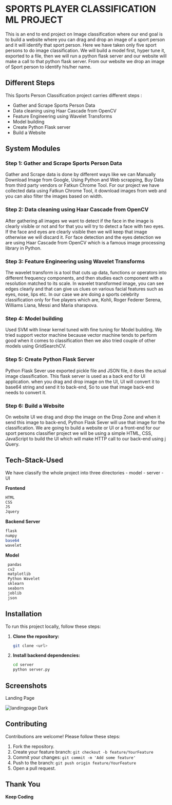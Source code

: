
# SPORTS PLAYER CLASSIFICATION ML PROJECT 

This is an end to end project on Image classification where our end goal is to build a website where you can drag and drop an image of a sport person and it will identify that sport person. Here we have taken only five sport persons to do image classification. We will build a model first, hyper tune it, exported to a file, then we will run a python flask server and our website will make a call to that python flask server. From our website we drop an image of Sport person to identify his/her name.

## Different Steps
This Sports Person Classification project carries different steps :

- Gather and Scrape Sports Person Data
- Data cleaning using Haar Cascade from OpenCV
- Feature Engineering using Wavelet Transforms
- Model building
- Create Python Flask server
- Build a Website


## System Modules

### Step 1: Gather and Scrape Sports Person Data
Gather and Scrape data is done by different ways like we can Manually Download Image from Google, Using Python and Web scrapping, Buy Data from third party vendors or Fatkun Chrome Tool. For our project we have collected data using Fatkun Chrome Tool, it download images from web and you can also filter the images based on width.

### Step 2: Data cleaning using Haar Cascade from OpenCV
After gathering all images we want to detect if the face in the image is clearly visible or not and for that you will try to detect a face with two eyes. If the face and eyes are clearly visible then we will keep that image otherwise we will discard it. For face detection and the eyes detection we are using Haar Cascade from OpenCV which is a famous image processing library in Python.

### Step 3: Feature Engineering using Wavelet Transforms
The wavelet transform is a tool that cuts up data, functions or operators into different frequency components, and then studies each component with a resolution matched to its scale. In wavelet transformed image, you can see edges clearly and that can give us clues on various facial features such as eyes, nose, lips etc. In our case we are doing a sports celebrity classification only for five players which are, Kohli, Roger Federer Serena, Williams Liana, Messi and Maria sharapova.

### Step 4: Model building
Used SVM with linear kernel tuned with fine tuning for Model building. We tried support vector machine because vector machine tends to perform good when it comes to classification then we also tried couple of other models using GridSearchCV.

### Step 5: Create Python Flask Server
Python Flask Sever use exported pickle file and JSON file, it does the actual image classification. This flask server is used as a back end for UI application. when you drag and drop image on the UI, UI will convert it to base64 string and send it to back-end, So to use that image back-end needs to convert it.

### Step 6: Build a Website
On website UI we drag and drop the image on the Drop Zone and when it send this image to back-end, Python Flask Sever will use that image for the classification. We are going to build a website or UI or a front-end for our sport persons classifier project we will be using a simple HTML, CSS, JavaScript to build the UI which will make HTTP call to our back-end using j Query.

## Tech-Stack-Used
 We have classify the whole project into three directories 
    - model
    - server
    - UI

**Frontend**
```bash
HTML
CSS
JS
Jquery
```
**Backend Server**
```bash
flask
numpy
base64
wavelet
```

**Model**
```bash
 pandas
 cv2
 matplotlib
 Python Wavelet
 sklearn
 seaborn
 joblib
 json
```

## Installation

To run this project locally, follow these steps:

1. **Clone the repository:**
    ```bash
    git clone <url>
    ```

2. **Install backend dependencies:**
    ```bash
    cd server
    python server.py
    ```

## Screenshots

Landing Page 

![landingpage Dark]()




## Contributing

Contributions are welcome! Please follow these steps:

1. Fork the repository.
2. Create your feature branch: `git checkout -b feature/YourFeature`
3. Commit your changes: `git commit -m 'Add some feature'`
4. Push to the branch: `git push origin feature/YourFeature`
5. Open a pull request.

## Thank You 

**Keep Coding**

